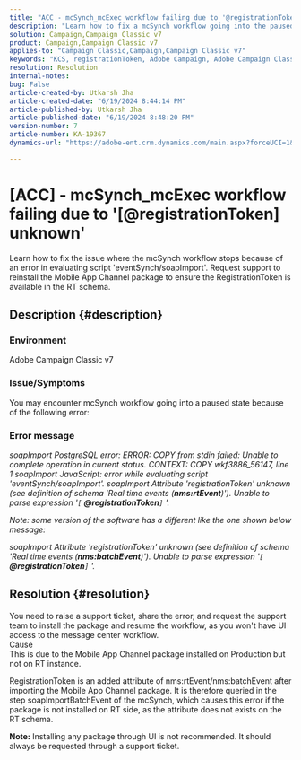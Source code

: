```yaml
---
title: "ACC - mcSynch_mcExec workflow failing due to '@registrationToken unknown'"
description: "Learn how to fix a mcSynch workflow going into the paused state because of an error in evaluating script 'eventSynch/soapImport'."
solution: Campaign,Campaign Classic v7
product: Campaign,Campaign Classic v7
applies-to: "Campaign Classic,Campaign,Campaign Classic v7"
keywords: "KCS, registrationToken, Adobe Campaign, Adobe Campaign Classic, ACC, mcSynch_mcExec workflow fail, troubleshooting"
resolution: Resolution
internal-notes: 
bug: False
article-created-by: Utkarsh Jha
article-created-date: "6/19/2024 8:44:14 PM"
article-published-by: Utkarsh Jha
article-published-date: "6/19/2024 8:48:20 PM"
version-number: 7
article-number: KA-19367
dynamics-url: "https://adobe-ent.crm.dynamics.com/main.aspx?forceUCI=1&pagetype=entityrecord&etn=knowledgearticle&id=0d8709ac-7c2e-ef11-840a-00224809e160"

---
```

# [ACC] - mcSynch_mcExec workflow failing due to '[@registrationToken] unknown'


Learn how to fix the issue where the mcSynch workflow stops because of an error in evaluating script 'eventSynch/soapImport'. Request support to reinstall the Mobile App Channel package to ensure the RegistrationToken is available in the RT schema.

## Description {#description}


### Environment

Adobe Campaign Classic v7

### Issue/Symptoms

You may encounter mcSynch workflow going into a paused state because of the following error:

### Error message

*soapImport PostgreSQL error: ERROR: COPY from stdin failed: Unable to complete operation in current status. CONTEXT: COPY wkf3886_56147, line 1
soapImport JavaScript: error while evaluating script 'eventSynch/soapImport'.
soapImport Attribute 'registrationToken' unknown (see definition of schema 'Real time events (<b>nms:rtEvent</b>)'). Unable to parse expression '`[` <b>@registrationToken</b>`]` '.*

*Note: some version of the software has a different like the one shown below message:*

*soapImport Attribute 'registrationToken' unknown (see definition of schema 'Real time events (<b>nms:batchEvent</b>)'). Unable to parse expression '`[` <b>@registrationToken</b>`]` '.*


## Resolution {#resolution}


You need to raise a support ticket, share the error, and request the support team to install the package and resume the workflow, as you won't have UI access to the message center workflow.
<br>Cause<br>
This is due to the Mobile App Channel package installed on Production but not on RT instance.

RegistrationToken is an added attribute of nms:rtEvent/nms:batchEvent after importing the Mobile App Channel package. It is therefore queried in the step soapImportBatchEvent of the mcSynch, which causes this error if the package is not installed on RT side, as the attribute does not exists on the RT schema.

<b>Note:</b> Installing any package through UI is not recommended. It should always be requested through a support ticket.

